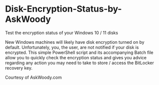 # Disk-Encryption-Status-by-AskWoody
Test the encryption status of your Windows 10 / 11 disks

New Windows machines will likely have disk encryption turned on by default. Unfortunately, you, the user, are not notified if your disk is encrypted.
This simple PowerShell script and its accompanying Batch file allow you to quickly check the encryption status and gives you advice regarding any action you may need to take to store / access the BitLocker recovery key.

Courtesy of AskWoody.com
